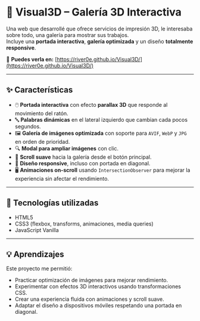# 🎨 Visual3D – Galería 3D Interactiva

Una web que desarrollé que ofrece servicios de impresión 3D, le interesaba sobre todo, una galería para mostrar sus trabajos.  
Incluye una **portada interactiva**, **galería optimizada** y un diseño **totalmente responsive**.

🔗 **Puedes verla en:** [https://river0e.github.io/Visual3D/](https://river0e.github.io/Visual3D/)

---

## ✨ Características

- 🖱️ **Portada interactiva** con efecto **parallax 3D** que responde al movimiento del ratón.
- 🔤 **Palabras dinámicas** en el lateral izquierdo que cambian cada pocos segundos.
- 🖼️ **Galería de imágenes optimizada** con soporte para `AVIF`, `WebP` y `JPG` en orden de prioridad.
- 🔍 **Modal para ampliar imágenes** con clic.
- 🎯 **Scroll suave** hacia la galería desde el botón principal.
- 📱 **Diseño responsive**, incluso con portada en diagonal.
- 🖥️ **Animaciones on-scroll** usando `IntersectionObserver` para mejorar la experiencia sin afectar el rendimiento.

---
## 🚀 Tecnologías utilizadas

- HTML5
- CSS3 (flexbox, transforms, animaciones, media queries)
- JavaScript Vanilla
  
---
## 💡 Aprendizajes

Este proyecto me permitió:

- Practicar optimización de imágenes para mejorar rendimiento.
- Experimentar con efectos 3D interactivos usando transformaciones CSS.
- Crear una experiencia fluida con animaciones y scroll suave.
- Adaptar el diseño a dispositivos móviles respetando una portada en diagonal.
